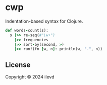# cwp

Indentation-based syntax for Clojure.

```ruby 
def words-count(s):
  s |>> re-seq(#"\w+")
    |>> frequencies
    |>> sort-by(second, >)
    |>> run!(fn [w, n]: println(w, "-", n))
```


## License

Copyright © 2024 ilevd